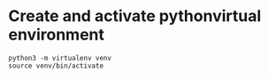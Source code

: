 # Create and activate pythonvirtual environment

```
python3 -m virtualenv venv
source venv/bin/activate
```
